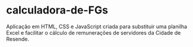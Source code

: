 # calculadora-de-FGs
Aplicação em HTML, CSS e JavaScript criada para substituir uma planilha Excel e facilitar o cálculo de remunerações de servidores da Cidade de Resende.
